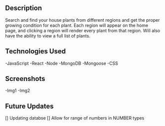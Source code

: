 ## Description
Search and find your house plants from different regions and get the proper growing condition for each plant.  Each region will appear on the home page, and clicking a region will render every plant from that region.  Will also have the ability to view a full list of plants.

## Technologies Used
-JavaScript
-React
-Node
-MongoDB
-Mongoose
-CSS

## Screenshots
-Img1
-Img2

## Future Updates
[] Updating databse
[] Allow for range of numbers in NUMBER types

